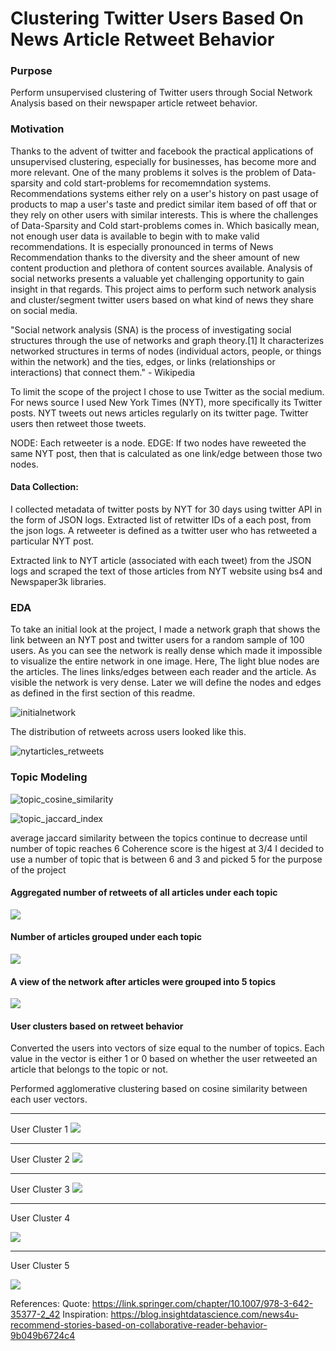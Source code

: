 
# Clustering Twitter Users Based On News Article Retweet Behavior 


### Purpose

Perform unsupervised clustering of Twitter users through Social Network Analysis based on their newspaper article retweet behavior. 


### Motivation 

Thanks to the advent of twitter and facebook the practical applications of unsupervised clustering, especially for businesses, has become more and more relevant. One of the many problems it solves is the problem of Data-sparsity and cold start-problems for recomemndation systems. Recommendations systems either rely on a user's history on past usage of products to map a user's taste and predict similar item based of off that or they rely on other users with similar interests. This is where the challenges of Data-Sparsity and Cold start-problems comes in. Which basically mean, not enough user data is available to begin with to make valid recommendations. It is especially pronounced in terms of News Recommendation thanks to the diversity and the sheer amount of new content production and plethora of content sources available. Analysis of social networks presents a valuable yet challenging opportunity to gain insight in that regards. This project aims to perform such network analysis and cluster/segment twitter users based on what kind of news they share on social media. 

"Social network analysis (SNA) is the process of investigating social structures through the use of networks and graph theory.[1] It characterizes networked structures in terms of nodes (individual actors, people, or things within the network) and the ties, edges, or links (relationships or interactions) that connect them." - Wikipedia 

To limit the scope of the project I chose to use Twitter as the social medium. For news source I used New York Times (NYT), more specifically its Twitter posts. NYT tweets out news articles regularly on its twitter page. Twitter users then retweet those tweets. 

NODE: Each retweeter is a node.
EDGE: If two nodes have reweeted the same NYT post, then that is calculated as one link/edge between those two nodes. 


#### Data Collection: 
I collected metadata of twitter posts by NYT for 30 days using twitter API in the form of JSON logs.
Extracted list of retwitter IDs of a each post, from the json logs. A retweeter is defined as a twitter user who has retweeted a particular NYT post. 

Extracted link to NYT article (associated with each tweet) from the JSON logs and scraped the text of those articles from NYT website using bs4 and Newspaper3k libraries. 





### EDA

To take an initial look at the project, I made a network graph that shows the link between an NYT post and twitter users for a random sample of 100 users. As you can see the network is really dense which made it impossible to visualize the entire network in one image. Here, The light blue nodes are the articles. The lines links/edges between each reader and the article. As visible the network is very dense. Later we will define the nodes and edges as defined in the first section of this readme. 

![initialnetwork](/media/c.gif)


The distribution of retweets across users looked like this. 

![nytarticles_retweets](/media/EDA_NYTposts_Retweets.gif)


### Topic Modeling 


![topic_cosine_similarity](/media/topic_cosine_similarity.png)


![topic_jaccard_index](/media/lda_jaccard_similarity.png )

average jaccard similarity between the topics continue to decrease until number of topic reaches 6
Coherence score is the higest at 3/4
I decided to use a number of topic that is between 6 and 3 and picked 5 for the purpose of the project


#### Aggregated number of retweets of all articles under each topic


![](/media/agg_retweet_topic.png) 


#### Number of articles grouped under each topic

![](/media/art_in_topic.png)



#### A view of the network after articles were grouped into 5 topics 
![](/media/netxtopicuser100.png)

#### User clusters based on retweet behavior
Converted the users into vectors of size equal to the number of topics. Each value in the vector is either 1 or 0 based on whether the user retweeted an article that belongs to the topic or not. 

Performed agglomerative clustering based on cosine similarity between each user vectors. 


*****************
User Cluster 1
![](/media/user_0.png)


*****************
User Cluster 2
![](/media/user_1.png)


*****************
User Cluster 3
![](/media/user_2.png)


*****************
User Cluster 4

![](/media/user_3.png)


*****************
User Cluster 5

![](/media/user_4.png)

References: 
Quote: https://link.springer.com/chapter/10.1007/978-3-642-35377-2_42
Inspiration: https://blog.insightdatascience.com/news4u-recommend-stories-based-on-collaborative-reader-behavior-9b049b6724c4
